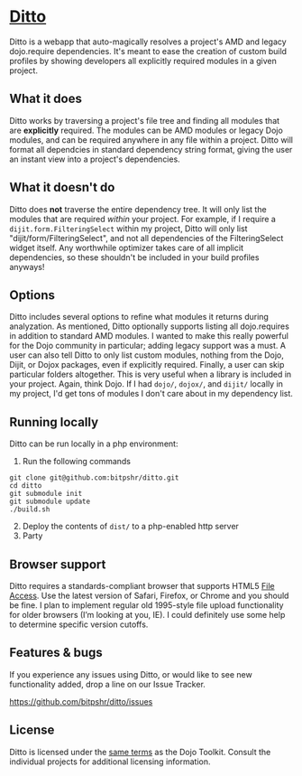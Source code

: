[Ditto](http://profile.dojotoolkit.org/)
=================

Ditto is a webapp that auto-magically resolves a project's AMD and legacy dojo.require dependencies. It's meant to ease the creation of custom build profiles by showing developers all explicitly required modules in a given project.


What it does
------------
Ditto works by traversing a project's file tree and finding all modules that are <b>explicitly</b> required. The modules can be AMD modules or legacy Dojo modules, and can be required anywhere in any file within a project. Ditto will format all dependcies in standard dependency string format, giving the user an instant view into a project's dependencies.


What it doesn't do
------------
Ditto does <b>not</b> traverse the entire dependency tree. It will only list the modules that are required <i>within</i> your project. For example, if I require a `dijit.form.FilteringSelect` within my project, Ditto will only list "dijit/form/FilteringSelect", and not all dependencies of the FilteringSelect widget itself. Any worthwhile optimizer takes care of all implicit dependencies, so these shouldn't be included in your build profiles anyways!


Options
------------
Ditto includes several options to refine what modules it returns during analyzation. As mentioned, Ditto optionally supports listing all dojo.requires in addition to standard AMD modules. I wanted to make this really powerful for the Dojo community in particular; adding legacy support was a must. A user can also tell Ditto to only list custom modules, nothing from the Dojo, Dijit, or Dojox packages, even if explicitly required. Finally, a user can skip particular folders altogether. This is very useful when a library is included in your project. Again, think Dojo. If I had `dojo/`, `dojox/`, and `dijit/` locally in my project, I'd get tons of modules I don't care about in my dependency list.


Running locally
-----------
Ditto can be run locally in a php environment:

1. Run the following commands

```
git clone git@github.com:bitpshr/ditto.git
cd ditto
git submodule init
git submodule update
./build.sh
```

2. Deploy the contents of `dist/` to a php-enabled http server
3. Party


Browser support
-----------
Ditto requires a standards-compliant browser that supports HTML5 [File Access](http://www.html5rocks.com/en/features/file_access). Use the latest version of Safari, Firefox, or Chrome and you should be fine. I plan to implement regular old 1995-style file upload functionality for older browsers (I’m looking at you, IE). I could definitely use some help to determine specific version cutoffs.


Features & bugs
-----------
If you experience any issues using Ditto, or would like to see new functionality added, drop a line on our Issue Tracker.

https://github.com/bitpshr/ditto/issues


License
-------

Ditto is licensed under the [same terms](http://bugs.dojotoolkit.org/browser/dojo/trunk/LICENSE) as the Dojo Toolkit. Consult the individual projects for additional licensing information.
